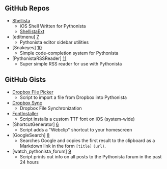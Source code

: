 GitHub Repos
------------
* [Shellista][1]
	* iOS Shell Written for Pythonista
	* [ShellistaExt][2]
* [editmenu] [7]
	* Pythonista editor sidebar utilities
* [Snakeyes] [10]
	* Simple code-completion system for Pythonista
* [PythonistaRSSReader] [11]
	* Super simple RSS reader for use with Pythonista

GitHub Gists
------------
* [Dropbox File Picker][3]
	* Script to import a file from Dropbox into Pythonista
* [Dropbox Sync][4]
	* Dropbox File Synchronization
* [FontInstaller][5]
	* Script installs a custom TTF font on iOS (system-wide)
* [ShortcutGenerator] [6]
	* Script adds a "Webclip" shortcut to your homescreen
* [GoogleSearch] [8]
	* Searches Google and copies the first result to the clipboard as a Markdown link in the form `[title]` `(url)`.
* [watch_pythonista_forum] [9]
	* Script prints out info on all posts to the Pythonista forum in the past 24 hours

[1]: https://github.com/transistor1/shellista
[2]: https://github.com/briarfox/ShellistaExt
[3]: https://gist.github.com/omz/fb180c58c94526e2c40b
[4]: https://gist.github.com/sidewinder42/8631794
[5]: https://gist.github.com/omz/9901460
[6]: https://gist.github.com/omz/7870550
[7]: https://github.com/jsbain/editmenu
[8]: https://gist.github.com/omz/3908817
[9]: https://gist.github.com/cclauss/8794104
[10]: https://github.com/gerzer/snakeyes
[11]: https://github.com/dlo/PythonistaRSSReader